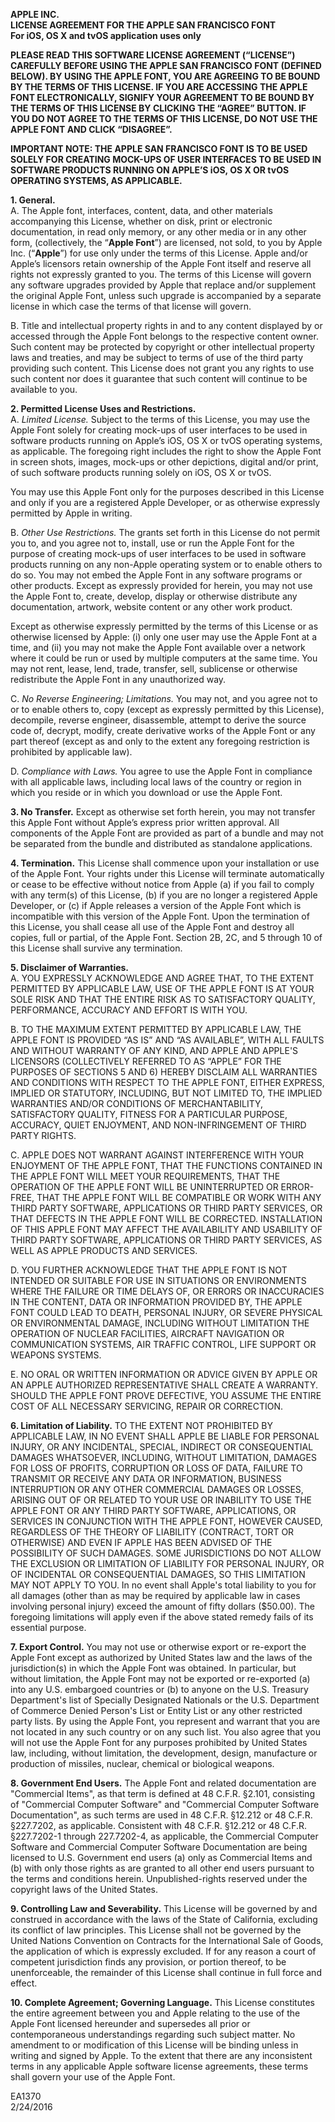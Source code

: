 **APPLE INC.  
LICENSE AGREEMENT FOR THE APPLE SAN FRANCISCO FONT  
For iOS, OS X and tvOS application uses only**

**PLEASE READ THIS SOFTWARE LICENSE AGREEMENT (“LICENSE”) CAREFULLY BEFORE USING THE APPLE SAN FRANCISCO FONT (DEFINED BELOW). BY USING THE APPLE FONT, YOU ARE AGREEING TO BE BOUND BY THE TERMS OF THIS LICENSE. IF YOU ARE ACCESSING THE APPLE FONT ELECTRONICALLY, SIGNIFY YOUR AGREEMENT TO BE BOUND BY THE TERMS OF THIS LICENSE BY CLICKING THE “AGREE” BUTTON. IF YOU DO NOT AGREE TO THE TERMS OF THIS LICENSE, DO NOT USE THE APPLE FONT AND CLICK “DISAGREE”.**

**IMPORTANT NOTE: THE APPLE SAN FRANCISCO FONT IS TO BE USED SOLELY FOR CREATING MOCK-UPS OF USER INTERFACES TO BE USED IN SOFTWARE PRODUCTS RUNNING ON APPLE’S iOS, OS X OR tvOS OPERATING SYSTEMS, AS APPLICABLE.**

**1. General.**  
A. The Apple font, interfaces, content, data, and other materials accompanying this License, whether on disk, print or electronic documentation, in read only memory, or any other media or in any other form, (collectively, the “**Apple Font**”) are licensed, not sold, to you by Apple Inc. (“**Apple**”) for use only under the terms of this License. Apple and/or Apple’s licensors retain ownership of the Apple Font itself and reserve all rights not expressly granted to you. The terms of this License will govern any software upgrades provided by Apple that replace and/or supplement the original Apple Font, unless such upgrade is accompanied by a separate license in which case the terms of that license will govern.

B. Title and intellectual property rights in and to any content displayed by or accessed through the Apple Font belongs to the respective content owner. Such content may be protected by copyright or other intellectual property laws and treaties, and may be subject to terms of use of the third party providing such content. This License does not grant you any rights to use such content nor does it guarantee that such content will continue to be available to you.

**2. Permitted License Uses and Restrictions.**  
A. *Limited License.* Subject to the terms of this License, you may use the Apple Font solely for creating mock-ups of user interfaces to be used in software products running on Apple’s iOS, OS X or tvOS operating systems, as applicable. The foregoing right includes the right to show the Apple Font in screen shots, images, mock-ups or other depictions, digital and/or print, of such software products running solely on iOS, OS X or tvOS.

You may use this Apple Font only for the purposes described in this License and only if you are a registered Apple Developer, or as otherwise expressly permitted by Apple in writing.

B. *Other Use Restrictions.* The grants set forth in this License do not permit you to, and you agree not to, install, use or run the Apple Font for the purpose of creating mock-ups of user interfaces to be used in software products running on any non-Apple operating system or to enable others to do so. You may not embed the Apple Font in any software programs or other products.  Except as expressly provided for herein, you may not use the Apple Font to, create, develop, display or otherwise distribute any documentation, artwork, website content or any other work product. 

Except as otherwise expressly permitted by the terms of this License or as otherwise licensed by Apple: (i) only one user may use the Apple Font at a time, and (ii) you may not make the Apple Font available over a network where it could be run or used by multiple computers at the same time. You may not rent, lease, lend, trade, transfer, sell, sublicense or otherwise redistribute the Apple Font in any unauthorized way.

C. *No Reverse Engineering; Limitations.* You may not, and you agree not to or to enable others to, copy (except as expressly permitted by this License), decompile, reverse engineer, disassemble, attempt to derive the source code of, decrypt, modify, create derivative works of the Apple Font or any part thereof (except as and only to the extent any foregoing restriction is prohibited by applicable law).

D. *Compliance with Laws.* You agree to use the Apple Font in compliance with all applicable laws, including local laws of the country or region in which you reside or in which you download or use the Apple Font.

**3. No Transfer.** Except as otherwise set forth herein, you may not transfer this Apple Font without Apple’s express prior written approval. All components of the Apple Font are provided as part of a bundle and may not be separated from the bundle and distributed as standalone applications.

**4. Termination.** This License shall commence upon your installation or use of the Apple Font. Your rights under this License will terminate automatically or cease to be effective without notice from Apple (a) if you fail to comply with any term(s) of this License, (b) if you are no longer a registered Apple Developer, or (c) if Apple releases a version of the Apple Font which is incompatible with this version of the Apple Font. Upon the termination of this License, you shall cease all use of the Apple Font and destroy all copies, full or partial, of the Apple Font. Section 2B, 2C, and 5 through 10 of this License shall survive any termination.

**5. Disclaimer of Warranties.**  
A. YOU EXPRESSLY ACKNOWLEDGE AND AGREE THAT, TO THE EXTENT PERMITTED BY APPLICABLE LAW, USE OF THE APPLE FONT IS AT YOUR SOLE RISK AND THAT THE ENTIRE RISK AS TO SATISFACTORY QUALITY, PERFORMANCE, ACCURACY AND EFFORT IS WITH YOU.

B. TO THE MAXIMUM EXTENT PERMITTED BY APPLICABLE LAW, THE APPLE FONT IS PROVIDED “AS IS” AND “AS AVAILABLE”, WITH ALL FAULTS AND WITHOUT WARRANTY OF ANY KIND, AND APPLE AND APPLE'S LICENSORS (COLLECTIVELY REFERRED TO AS “APPLE” FOR THE PURPOSES OF SECTIONS 5 AND 6) HEREBY DISCLAIM ALL WARRANTIES AND CONDITIONS WITH RESPECT TO THE APPLE FONT, EITHER EXPRESS, IMPLIED OR STATUTORY, INCLUDING, BUT NOT LIMITED TO, THE IMPLIED WARRANTIES AND/OR CONDITIONS OF MERCHANTABILITY, SATISFACTORY QUALITY, FITNESS FOR A PARTICULAR PURPOSE, ACCURACY, QUIET ENJOYMENT, AND NON-INFRINGEMENT OF THIRD PARTY RIGHTS.

C. APPLE DOES NOT WARRANT AGAINST INTERFERENCE WITH YOUR ENJOYMENT OF THE APPLE FONT, THAT THE FUNCTIONS CONTAINED IN THE APPLE FONT WILL MEET YOUR REQUIREMENTS, THAT THE OPERATION OF THE APPLE FONT WILL BE UNINTERRUPTED OR ERROR-FREE, THAT THE APPLE FONT WILL BE COMPATIBLE OR WORK WITH ANY THIRD PARTY SOFTWARE, APPLICATIONS OR THIRD PARTY SERVICES, OR THAT DEFECTS IN THE APPLE FONT WILL BE CORRECTED. INSTALLATION OF THIS APPLE FONT MAY AFFECT THE AVAILABILITY AND USABILITY OF THIRD PARTY SOFTWARE, APPLICATIONS OR THIRD PARTY SERVICES, AS WELL AS APPLE PRODUCTS AND SERVICES.

D. YOU FURTHER ACKNOWLEDGE THAT THE APPLE FONT IS NOT INTENDED OR SUITABLE FOR USE IN SITUATIONS OR ENVIRONMENTS WHERE THE FAILURE OR TIME DELAYS OF, OR ERRORS OR INACCURACIES IN THE CONTENT, DATA OR INFORMATION PROVIDED BY, THE APPLE FONT COULD LEAD TO DEATH, PERSONAL INJURY, OR SEVERE PHYSICAL OR ENVIRONMENTAL DAMAGE, INCLUDING WITHOUT LIMITATION THE OPERATION OF NUCLEAR FACILITIES, AIRCRAFT NAVIGATION OR COMMUNICATION SYSTEMS, AIR TRAFFIC CONTROL, LIFE SUPPORT OR WEAPONS SYSTEMS.

E. NO ORAL OR WRITTEN INFORMATION OR ADVICE GIVEN BY APPLE OR AN APPLE AUTHORIZED REPRESENTATIVE SHALL CREATE A WARRANTY. SHOULD THE APPLE FONT PROVE DEFECTIVE, YOU ASSUME THE ENTIRE COST OF ALL NECESSARY SERVICING, REPAIR OR CORRECTION.

**6. Limitation of Liability.** TO THE EXTENT NOT PROHIBITED BY APPLICABLE LAW, IN NO EVENT SHALL APPLE BE LIABLE FOR PERSONAL INJURY, OR ANY INCIDENTAL, SPECIAL, INDIRECT OR CONSEQUENTIAL DAMAGES WHATSOEVER, INCLUDING, WITHOUT LIMITATION, DAMAGES FOR LOSS OF PROFITS, CORRUPTION OR LOSS OF DATA, FAILURE TO TRANSMIT OR RECEIVE ANY DATA OR INFORMATION, BUSINESS INTERRUPTION OR ANY OTHER COMMERCIAL DAMAGES OR LOSSES, ARISING OUT OF OR RELATED TO YOUR USE OR INABILITY TO USE THE APPLE FONT OR ANY THIRD PARTY SOFTWARE, APPLICATIONS, OR SERVICES IN CONJUNCTION WITH THE APPLE FONT, HOWEVER CAUSED, REGARDLESS OF THE THEORY OF LIABILITY (CONTRACT, TORT OR OTHERWISE) AND EVEN IF APPLE HAS BEEN ADVISED OF THE POSSIBILITY OF SUCH DAMAGES. SOME JURISDICTIONS DO NOT ALLOW THE EXCLUSION OR LIMITATION OF LIABILITY FOR PERSONAL INJURY, OR OF INCIDENTAL OR CONSEQUENTIAL DAMAGES, SO THIS LIMITATION MAY NOT APPLY TO YOU. In no event shall Apple's total liability to you for all damages (other than as may be required by applicable law in cases involving personal injury) exceed the amount of fifty dollars ($50.00). The foregoing limitations will apply even if the above stated remedy fails of its essential purpose.

**7. Export Control.** You may not use or otherwise export or re-export the Apple Font except as authorized by United States law and the laws of the jurisdiction(s) in which the Apple Font was obtained. In particular, but without limitation, the Apple Font may not be exported or re-exported (a) into any U.S. embargoed countries or (b) to anyone on the U.S. Treasury Department's list of Specially Designated Nationals or the U.S. Department of Commerce Denied Person's List or Entity List or any other restricted party lists. By using the Apple Font, you represent and warrant that you are not located in any such country or on any such list. You also agree that you will not use the Apple Font for any purposes prohibited by United States law, including, without limitation, the development, design, manufacture or production of missiles, nuclear, chemical or biological weapons. 

**8. Government End Users.** The Apple Font and related documentation are "Commercial Items", as that term is defined at 48 C.F.R. §2.101, consisting of "Commercial Computer Software" and "Commercial Computer Software Documentation", as such terms are used in 48 C.F.R. §12.212 or 48 C.F.R. §227.7202, as applicable. Consistent with 48 C.F.R. §12.212 or 48 C.F.R. §227.7202-1 through 227.7202-4, as applicable, the Commercial Computer Software and Commercial Computer Software Documentation are being licensed to U.S. Government end users (a) only as Commercial Items and (b) with only those rights as are granted to all other end users pursuant to the terms and conditions herein. Unpublished-rights reserved under the copyright laws of the United States.

**9. Controlling Law and Severability.** 
This License will be governed by and construed in accordance with the laws of the State of California, excluding its conflict of law principles. This License shall not be governed by the United Nations Convention on Contracts for the International Sale of Goods, the application of which is expressly excluded. If for any reason a court of competent jurisdiction finds any provision, or portion thereof, to be unenforceable, the remainder of this License shall continue in full force and effect.

**10. Complete Agreement; Governing Language.** This License constitutes the entire agreement between you and Apple relating to the use of the Apple Font licensed hereunder and supersedes all prior or contemporaneous understandings regarding such subject matter. No amendment to or modification of this License will be binding unless in writing and signed by Apple. To the extent that there are any inconsistent terms in any applicable Apple software license agreements, these terms shall govern your use of the Apple Font.

EA1370  
2/24/2016
